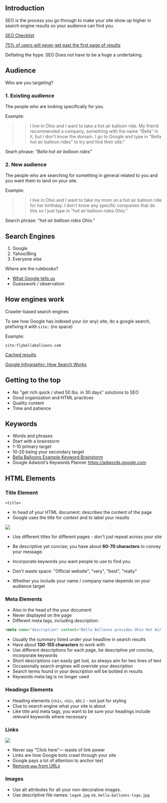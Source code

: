 <!--
Infographic: http://www.nerdwallet.com/blog/2014/best-cities-female-entrepreneurs/
-->

## Introduction
SEO is the process you go through to make your site show up higher in search engine results so your audience can find you.

[SEO Checklist](http://note.io/1cZxIuH)

[75% of users will never get past the first page of results](http://codagogy.com/images/tasks/seo-search-results-ranked.png)

Deflating the hype: SEO Does not have to be a huge a undertaking.

## Audience

Who are you targeting?
 
### 1. Existing audience

The people who are looking specifically for you.

Example:
>> I live in Ohio and I want to take a hot air balloon ride. My friend recommended a company, something with the name "Bella" in it, but I don't know the domain. I go to Google and type in "Bella hot air balloon rides" to try and find their site."

Searh phrase: *&ldquo;Bella hot air balloon rides&rdquo;*

### 2. New audience

The people who are searching for something in general related to you and you want them to land on your site.

Example: 
>> I live in Ohio and I want to take my mom on a hot air balloon ride for her birthday. I don't know any specific companies that do this so I just type in "hot air balloon rides Ohio."

Search phrase: *&ldquo;hot air balloon rides Ohio.&rdquo;*



## Search Engines

1. Google
2. Yahoo/Bing
3. Everyone else

Where are the rulebooks?

* [What Google tells us](https://static.googleusercontent.com/external_content/untrusted_dlcp/www.google.com/en/us/webmasters/docs/search-engine-optimization-starter-guide.pdf)
* Guesswork / observation



## How engines work

Crawler-based search engines

To see how Google has indexed your (or any) site, do a google search, prefixing it with `site:` (no space)

Example:

`site:flybellaballoons.com`

[Cached results](http://thewc.co/images/tasks/seo-cache.png)

[Google Infographic: How Search Works](http://www.google.com/insidesearch/howsearchworks/thestory/)


## Getting to the top

* No "get rich quick / shed 50 lbs. in 30 days" solutions to SEO
* Good organization and HTML practices
* Quality content
* Time and patience


## Keywords
* Words and phrases
* Start with a brainstorm
* 1-10 primary target
* 10-20 being your secondary target
* [Bella Balloons Example Keyword Brainstorm](http://codagogy.com/images/tasks/seo-whiteboard.jpg)
* Google Adword's Keywords Planner <https://adwords.google.com>




## HTML Elements

### Title Element

`<title>`

* In head of your HTML document; describes the content of the page
* Google uses the title for context and to label your results

<img src='http://making-the-internet.s3.amazonaws.com/seo-title-tag.png'>

* Use different titles for different pages - don't just repeat across your site

* Be descriptive yet concise; you have about **60-70 characters** to convey your message.

* Incorporate keywords you want people to use to find you.

* Don't waste space: "Official website", "very", "best", "really"

* Whether you include your name / company name depends on your audience target

### Meta Elements

* Also in the head of the your document
* Never displayed on the page
* Different meta tags, including description:

```html
<meta name="description" content="Bella Balloons provides Ohio Hot Air Balloon Rides, Cincinnati Hot Air Balloon Rides, and Dayton Hot Air Balloon Rides.">
```

* Usually the summary listed under your headline in search results
* Have about **130-155 characters** to work with
* Use different descriptions for each page, be descriptive yet concise, incorporate keywords
* Short descriptions can easily get lost, so always aim for two lines of text
* Occasionally search engines will override your description
* Search terms found in your description will be bolded in results
* Keywords meta tag is no longer used


### Headings Elements

* Heading elements (`<h1>`, `<h2>`, etc.) - not just for styling
* Clue to search engine what your site is about
* Like title and meta tags, you want to be sure your headings include relevant keywords where necessary

### Links

<img src='http://making-the-internet.s3.amazonaws.com/seo-good-bad-links.png'>

* Never say "Click here"&mdash; waste of link power 
* Links are how Google bots crawl through your site
* Google pays a lot of attention to anchor text
* [Remove `www` from URLs](https://gist.github.com/susanBuck/9240424)


### Images
* Use alt attributes for all your non-decorative images.
* Use descriptive file names: `logo4.jpg` vs. `bella-balloons-logo.jpg`


